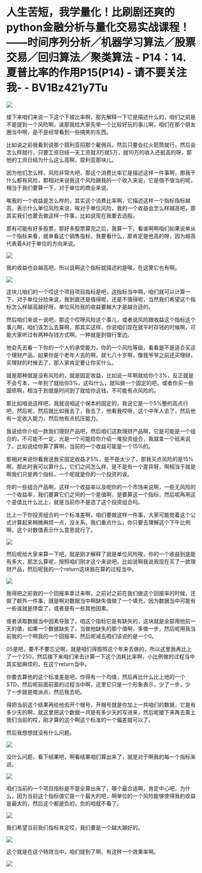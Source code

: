 # 人生苦短，我学量化！比刷剧还爽的python金融分析与量化交易实战课程！——时间序列分析／机器学习算法／股票交易／回归算法／聚类算法 - P14：14.夏普比率的作用P15(P14) - 请不要关注我- - BV1Bz421y7Tu

![](img/b8dd1f4abf8488dd088195c5df127f30_0.png)

接下来咱们来说一下这个下坡比率啊，那先解释一下它是描述什么的，咱们之前是不是提到一个风险啊，诶那我给大家先举一个比较好玩的事儿啊，咱们在那个朋友圈当中啊，是不是经常看到一些搞笑的东西。

比如说之前我看到说那个叙利亚招那个雇佣兵，然后只要会扛火箭筒就行，然后会怎么样就行，只要工资日结一天工资就3万就5万，就10万的收入还挺高的呀，那他的工资日结为什么这么高啊，叙利亚那块儿。

因为他们怎么样，风险非常大吧，那这个消费比率它是描述这样一件事啊，那我干什么都有风险，那相对来说我这个风险跟我的一个收入来说，它是值不值当的呢，相当于我们要算一下，对于单位的商业来说。

唉我的一个收益是怎么样的，其实这个消费比率啊，它描述这样一个指标指标越高，表示什么单位风险来说，唉对于单位风险，我的一个收益会怎么样越高吧，那其实我们也要去做这样一件事，比如说现在我要去选股。

那有可能有好多股票，那好多股票算完之后，我算一下，看谁啊啊咱们如果说单从一个指标来看，就单看这个销售指标，我要看什么，那肯定是他高的呀，因为越高代表着A对于单位的方向来说。



![](img/b8dd1f4abf8488dd088195c5df127f30_2.png)

我的收益也会越高吧，所以说啊这个指标就描述的是唉，在这里它也有啊。

![](img/b8dd1f4abf8488dd088195c5df127f30_4.png)

这块儿咱们的一个哎这个项目项目指标是吧，这指标当中啊，咱们就可以计算一下，对于单位分险来说，我到底还是值得呢，还是不值得呢，当然我们希望这个指标怎么样越高越好呀，单位风险我的收益要越大才是越合适的。

然后咱们来说一说吧，那这个哎呀风险这个事儿，或者说风险跟收益这个指标这个事儿啊，咱们该怎么去算啊，那其实这样，你说咱们现在就平时存钱的时候啊，可能大家听过有两种存钱方式啊，一种就是到银行里边。

他会先去看一下你的一个人的承受能力，你的一个风险等级，看看是不是适合买这个理财产品，如果你是个老年人去的啊，就七八十岁啊，像我爷爷之前还买理财，买理财的时候去了，那人家肯定要让你买什么。

就是那种就是没有风险的，就是固定收益，比如说一年啊就给你个3%，反正就是不会亏本，一年到了就给你3%，这叫什么，就叫做一个固定的吧，或者你买一些国债啊，相当于到就是时间到了就给你这钱，不可能有点风险的。

那比如咱说这样吧，我就说咱这个保本的固定的，我说它是一个5%整的高点行吧，然后呢，然后就比如我去了，我去了，他看我哎呀，这个中年人去了，然后他有一定收入能力，然后他有点抗压能力。

我说给你介绍一款我们理财产品吧，然后咱们这款理财产品啊，它是可能是一个组合的，不可能不一定，光是一个可能给你介绍一堆投资组合，我就拿一个纸来说了，比如说给你算了算啊，当前的一个收益可能是一个15%的。

那相对来说你看我说我买固定收益才5%，是不是太少了，那我买点风险的是15%啊，那此时我可以算什么，它们之间怎么样，是不是有一个差异呀，啊相当于就是啊我们只是两个指标，一个呢就是你的一个投资的诶。

你的一些组合产品啊，这样一个收益率以及呢你的一个市场来说啊，一些无风险的一个收益率，我们要算它们之间的一个差值啊，是要算这一个指标，然后呢再用这个差值比什么比上，就是当前你不是选了这个投资组合吗。

比上一下你投资组合的一个标准差啊，咱们要做这样一件事，大家可能觉着这个公式计算起来稍微麻烦一点，没关系，我们重点什么，你只要去理解这个下午比例啊，这个对数值表示什么意思就行了。



![](img/b8dd1f4abf8488dd088195c5df127f30_6.png)

然后呢给大家来算一下吧，就是刚才解释了就是单位风险唉，你的一个收益到底能有多大，那怎么算呢，按照咱们刚才这个来说吧，比如说啊我说我现在买了一款理财产品，然后呢我的一个return这块我在算的过程当中。



![](img/b8dd1f4abf8488dd088195c5df127f30_8.png)

我得把之前我的一个回报率拿过来啊，之前对之前在我们做这个回报率的时候，还做了额外一件事，就是啊对数据当中啊缺失值做了一个填充，因为数据当中可能有一些诶就是停盘了，或者是有一些其他因素。

或者读取数据当中因素导致了，咱这个指标它是有缺失的，这块就是全部用他前一天的值，如果一个数据缺失了，当做他缺失的那个值啊，多做一步，然后呢用我当前我的一个啊我的一个回报率，然后呢减去咱们该说的是一个0。

05是吧，要不不要忘记啊，就是咱们得按照这个年来去做的，所以这里我再比上了一个250，然后接下来咱们来去计算一下这个消耗比率啊，小比例做的过程当中其实挺麻烦的，在这个return当中。

你要去算他的这个标准差是吧，你得有一个均值，然后再比什么比上他的一个STD，然后呢前面前面的过程当中啊，这里它只是一个形象表示，少了一步，少了一步就是南派点，然后我去呃。

得把当前这个结果再给他去开个根号，开根号就是你加上一共咱们的数据，它是有多少天的啊，就这里把这个数据一共是有多少天的写进来，然后呢接下来再去乘上我们当前的哎，刚才算的这个啊这个标准的一个偏差就可以了。

然后我想想就没有什么问题。

![](img/b8dd1f4abf8488dd088195c5df127f30_10.png)

没什么问题，看下结果吧，啊看结果咱们算出来了，就是对于啊我的每一个指标来说。

![](img/b8dd1f4abf8488dd088195c5df127f30_12.png)

咱们当前的一个项目指标是不是全算出来了，哪个最合适啊，肯定中心吧，为什么，因为当前这个指标值它是一个最大的吧，啊单位的一个风险能够使得我的收益是最大的，然后这个都是负的，负的咱就不看了。



![](img/b8dd1f4abf8488dd088195c5df127f30_14.png)

我们希望当前我们指标肯定哎，我们要是一个越大越好的。

![](img/b8dd1f4abf8488dd088195c5df127f30_16.png)

这个就是在这个特效当中，咱们提到了啊，有这样一个效果率啊。

![](img/b8dd1f4abf8488dd088195c5df127f30_18.png)